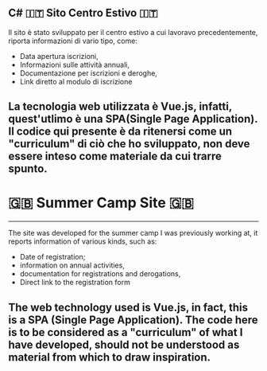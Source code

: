 C# 🇮🇹 Sito Centro Estivo 🇮🇹
---

Il sito è stato sviluppato per il centro estivo a cui lavoravo precedentemente, riporta informazioni di vario tipo, come:
  - Data apertura iscrizioni,
  - Informazioni sulle attività annuali,
  - Documentazione per iscrizioni e deroghe,
  - Link diretto al modulo di iscrizione

La tecnologia web utilizzata è Vue.js, infatti, quest'utlimo è una SPA(Single Page Application).
Il codice qui presente è da ritenersi come un "curriculum" di ciò che ho sviluppato, non deve essere inteso come materiale da cui trarre spunto.
---

# 🇬🇧 Summer Camp Site 🇬🇧
---

The site was developed for the summer camp I was previously working at, it reports information of various kinds, such as:
  - Date of registration;
  - information on annual activities,
  - documentation for registrations and derogations,
  - Direct link to the registration form

The web technology used is Vue.js, in fact, this is a SPA (Single Page Application).
The code here is to be considered as a "curriculum" of what I have developed, should not be understood as material from which to draw inspiration.
---

